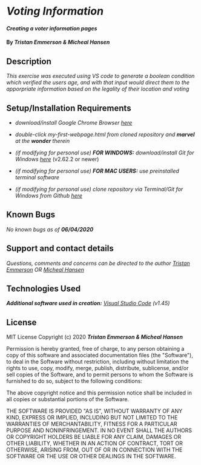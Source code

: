 
# _Voting Information_

  

#### _Creating a voter information pages_	

  

#### By _**Tristan Emmerson** & **Micheal Hansen**_

  

## **Description**

  

_This exercise was executed using VS code to generate a boolean condition which verified the users age, and with that input would direct them to the apporpriate information based on the legality of their location and voting_



## **Setup/Installation Requirements**

  

*  _download/install Google Chrome Browser [here](https://www.google.com/chrome/)_

*  _double-click my-first-webpage.html from cloned repository and **marvel** at the **wonder** therein_

*  _(if modifying for personal use) **FOR WINDOWS:** download/install Git for Windows [here](https://gitforwindows.org/)_ (v2.62.2 or newer)

*  _(if modifying for personal use) **FOR MAC USERS:** use preinstalled terminal software_

*  _(if modifying for personal use) clone repository via Terminal/Git for Windows from Github [here](https://github.com/tmemmerson/portfolio.git)_


  

## **Known Bugs**

  

_No known bugs as of **06/04/2020**_

  

## **Support and contact details**

  

_Questions, comments and concerns can be directed to the author [Tristan Emmerson](tristan@stickerslug.com) OR [Micheal Hansen](micheal.hansen@gmail.com)_

  

## **Technologies Used**

  

_**Additional software used in creation:** [Visual Studio Code](https://code.visualstudio.com/) (v1.45)_

  

## **License**


MIT License
Copyright (c) 2020 **_Tristan Emmerson & Micheal Hansen_**


Permission is hereby granted, free of charge, to any person obtaining a copy
of this software and associated documentation files (the "Software"), to deal
in the Software without restriction, including without limitation the rights
to use, copy, modify, merge, publish, distribute, sublicense, and/or sell
copies of the Software, and to permit persons to whom the Software is
furnished to do so, subject to the following conditions:

The above copyright notice and this permission notice shall be included in all
copies or substantial portions of the Software.

THE SOFTWARE IS PROVIDED "AS IS", WITHOUT WARRANTY OF ANY KIND, EXPRESS OR
IMPLIED, INCLUDING BUT NOT LIMITED TO THE WARRANTIES OF MERCHANTABILITY,
FITNESS FOR A PARTICULAR PURPOSE AND NONINFRINGEMENT. IN NO EVENT SHALL THE
AUTHORS OR COPYRIGHT HOLDERS BE LIABLE FOR ANY CLAIM, DAMAGES OR OTHER
LIABILITY, WHETHER IN AN ACTION OF CONTRACT, TORT OR OTHERWISE, ARISING FROM,
OUT OF OR IN CONNECTION WITH THE SOFTWARE OR THE USE OR OTHER DEALINGS IN THE
SOFTWARE.
